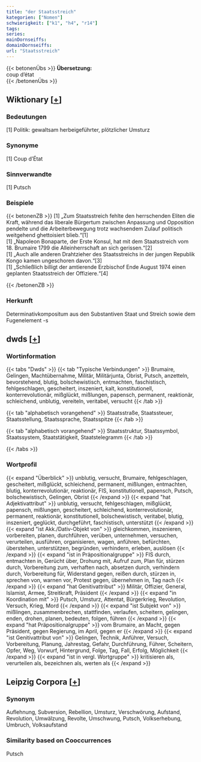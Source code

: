 ```yaml
---
title: "der Staatsstreich"
kategorien: ["Nomen"]
schwierigkeit: ["k1", "h4", "r14"]
tags:
series:
mainDornseiffs:
domainDornseiffs:
url: "Staatsstreich"
---
```


{{< betonenÜbs >}}
**Übersetzung:**  
coup d’état  
{{< /betonenÜbs >}}

## Wiktionary [[+](https://de.wiktionary.org/wiki/Staatsstreich)]

### Bedeutungen
[1] Politik: gewaltsam herbeigeführter, plötzlicher Umsturz  

### Synonyme
[1] Coup d’État  

### Sinnverwandte
[1] Putsch  

### Beispiele
{{< betonenZB >}}
[1] „Zum Staatsstreich fehlte den herrschenden Eliten die Kraft, während das liberale Bürgertum zwischen Anpassung und Opposition pendelte und die Arbeiterbewegung trotz wachsendem Zulauf politisch weitgehend ghettoisiert blieb.“[1]  
[1] „Napoleon Bonaparte, der Erste Konsul, hat mit dem Staatsstreich vom 18. Brumaire 1799 die Alleinherrschaft an sich gerissen.“[2]  
[1] „Auch alle anderen Drahtzieher des Staatsstreichs in der jungen Republik Kongo kamen ungeschoren davon.“[3]  
[1] „Schließlich billigt der amtierende Erzbischof Ende August 1974 einen geplanten Staatsstreich der Offiziere.“[4]  

{{< /betonenZB >}}
### Herkunft
Determinativkompositum aus den Substantiven Staat und Streich sowie dem Fugenelement -s  



## dwds [[+](https://www.dwds.de/wb/Staatsstreich)]

### Wortinformation
{{< tabs "Dwds" >}}
{{< tab "Typische Verbindungen" >}}
Brumaire, Gelingen, Machtübernahme, Militär, Militärjunta, Obrist, Putsch, anzetteln, bevorstehend, blutig, bolschewistisch, entmachten, faschistisch, fehlgeschlagen, gescheitert, inszeniert, kalt, konstitutionell, konterrevolutionär, mißglückt, mißlungen, papensch, permanent, reaktionär, schleichend, unblutig, vereiteln, veritabel, versucht
{{< /tab >}}

{{< tab "alphabetisch vorangehend" >}}
Staatsstraße, Staatssteuer, Staatsstellung, Staatssprache, Staatsspitze
{{< /tab >}}

{{< tab "alphabetisch vorangehend" >}}
Staatsstruktur, Staatssymbol, Staatssystem, Staatstätigkeit, Staatstelegramm
{{< /tab >}}

{{< /tabs >}}

### Wortprofil
{{< expand "Überblick" >}} unblutig, versucht, Brumaire, fehlgeschlagen, gescheitert, mißglückt, schleichend, permanent, mißlungen, entmachten, blutig, konterrevolutionär, reaktionär, FIS, konstitutionell, papensch, Putsch, bolschewistisch, Gelingen, Obrist {{< /expand >}}
{{< expand "hat Adjektivattribut" >}} unblutig, versucht, fehlgeschlagen, mißglückt, papensch, mißlungen, gescheitert, schleichend, konterrevolutionär, permanent, reaktionär, konstitutionell, bolschewistisch, veritabel, blutig, inszeniert, geglückt, durchgeführt, faschistisch, unterstützt {{< /expand >}}
{{< expand "ist Akk./Dativ-Objekt von" >}} gleichkommen, inszenieren, vorbereiten, planen, durchführen, verüben, unternehmen, versuchen, verurteilen, ausführen, organisieren, wagen, anführen, befürchten, überstehen, unterstützen, begründen, verhindern, erleben, auslösen {{< /expand >}}
{{< expand "ist in Präpositionalgruppe" >}} FIS durch, entmachten in, Gerücht über, Drohung mit, Aufruf zum, Plan für, stürzen durch, Vorbereitung zum, verhaften nach, absetzen durch, verhindern durch, Vorbereitung für, Widerstand gegen, reißen durch, stürzen in, sprechen von, warnen vor, Protest gegen, übernehmen in, Tag nach {{< /expand >}}
{{< expand "hat Genitivattribut" >}} Militär, Offizier, General, Islamist, Armee, Streitkraft, Präsident {{< /expand >}}
{{< expand "in Koordination mit" >}} Putsch, Umsturz, Attentat, Bürgerkrieg, Revolution, Versuch, Krieg, Mord {{< /expand >}}
{{< expand "ist Subjekt von" >}} mißlingen, zusammenbrechen, stattfinden, verlaufen, scheitern, gelingen, enden, drohen, planen, bedeuten, folgen, führen {{< /expand >}}
{{< expand "hat Präpositionalgruppe" >}} vom Brumaire, an Macht, gegen Präsident, gegen Regierung, im April, gegen er {{< /expand >}}
{{< expand "ist Genitivattribut von" >}} Gelingen, Technik, Anführer, Versuch, Vorbereitung, Planung, Jahrestag, Gefahr, Durchführung, Führer, Scheitern, Opfer, Weg, Vorwurf, Hintergrund, Folge, Tag, Fall, Erfolg, Möglichkeit {{< /expand >}}
{{< expand "ist in vergl. Wortgruppe" >}} kritisieren als, verurteilen als, bezeichnen als, werten als {{< /expand >}}

## Leipzig Corpora [[+](https://corpora.uni-leipzig.de/en/res?word=Staatsstreich&corpusId=deu_newscrawl-public_2018)]


### Synonym
Auflehnung, Subversion, Rebellion, Umsturz, Verschwörung, Aufstand, Revolution, Umwälzung, Revolte, Umschwung, Putsch, Volkserhebung, Umbruch, Volksaufstand


### Similarity based on Cooccurrences
Putsch

